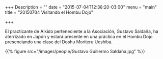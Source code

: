 +++
Description = ""
date = "2015-07-04T12:38:20-03:00"
menu = "main"
title = "20150704 Visitando el Hombu Dojo"

+++

El practicante de Aikido perteneciente a la Asociación, Gustavo Saldaña, ha 
aterrizado en Japón y estará presente en una práctica en el Hombu Dojo 
presenciando una clase del Doshu Moriteru Ueshiba.

{{% figure src="/images/people/Gustavo Guillermo Saldaña.jpg" %}}